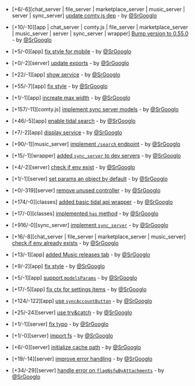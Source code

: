 * [+6/-6][chat_server | file_server | marketplace_server | music_server | server | sync_server] [update comty.js dep](https://github.com/ragestudio/comty/commit/80d06aba61f9daac6d52f6e9e7d4a0209b1f9f51) - by [@SrGooglo](https://github.com/srgooglo)

* [+10/-10][app | chat_server | comty.js | file_server | marketplace_server | music_server | server | sync_server | wrapper] [Bump version to 0.55.0](https://github.com/ragestudio/comty/commit/88d6f59234fc7c985ba45fd86d1735e145179f27) - by [@SrGooglo](https://github.com/srgooglo)

* [+5/-0][app] [fix style for mobile](https://github.com/ragestudio/comty/commit/9dd3c6ed62a44b878af55b65ffce22cf91ecf298) - by [@SrGooglo](https://github.com/srgooglo)

* [+0/-2][server] [update exports](https://github.com/ragestudio/comty/commit/3e1303fcb1cb1b1fb2ae9536fa19b28f0463f67d) - by [@SrGooglo](https://github.com/srgooglo)

* [+22/-1][app] [show service](https://github.com/ragestudio/comty/commit/36bc26fd7e114e2b25335f0c47d5c70f0ab8faa3) - by [@SrGooglo](https://github.com/srgooglo)

* [+55/-7][app] [fix style](https://github.com/ragestudio/comty/commit/eece69dbb133ca18b523e640a5c5265a34aa96db) - by [@SrGooglo](https://github.com/srgooglo)

* [+1/-1][app] [increate max width](https://github.com/ragestudio/comty/commit/6534185587a1cfe2f9d9ed2920ddbbdd760c6525) - by [@SrGooglo](https://github.com/srgooglo)

* [+157/-11][comty.js] [implement sync server models](https://github.com/ragestudio/comty/commit/2caafab4e4b292bb93f7697cc455aa77486ea106) - by [@SrGooglo](https://github.com/srgooglo)

* [+46/-5][app] [enable tidal search](https://github.com/ragestudio/comty/commit/d344653e574daba12d476eacc58dde22a01b49eb) - by [@SrGooglo](https://github.com/srgooglo)

* [+7/-2][app] [display service](https://github.com/ragestudio/comty/commit/0db4e57f023fde811ee2337059ebece0ffd6eb0a) - by [@SrGooglo](https://github.com/srgooglo)

* [+90/-1][music_server] [implement `/search` endpoint](https://github.com/ragestudio/comty/commit/eab439e30197c818178c3fe942497716caf33d48) - by [@SrGooglo](https://github.com/srgooglo)

* [+15/-1][wrapper] [added `sync_server` to dev servers](https://github.com/ragestudio/comty/commit/4fd0e330752e5be394f17022690b1a8efbc09ae0) - by [@SrGooglo](https://github.com/srgooglo)

* [+4/-2][server] [check if env exist](https://github.com/ragestudio/comty/commit/94bc0a2d84b0c151562848d4a2c172986f6d3b56) - by [@SrGooglo](https://github.com/srgooglo)

* [+1/-1][server] [set params an object by default](https://github.com/ragestudio/comty/commit/69d4a50a04b291f73402ee805124da26061fa17f) - by [@SrGooglo](https://github.com/srgooglo)

* [+0/-319][server] [remove unused controller](https://github.com/ragestudio/comty/commit/4d59accafeb6eb4d1bd68d0ec59127f077950e41) - by [@SrGooglo](https://github.com/srgooglo)

* [+174/-0][classes] [added basic tidal api wrapper](https://github.com/ragestudio/comty/commit/c6e55f4f2e6e4eace15b8761397341b91e2ab3a0) - by [@SrGooglo](https://github.com/srgooglo)

* [+17/-0][classes] [implemented `has` method](https://github.com/ragestudio/comty/commit/1f73d01e3ce41a93d7cce9af67cd2684969835e6) - by [@SrGooglo](https://github.com/srgooglo)

* [+916/-0][sync_server] [implement `sync_server`](https://github.com/ragestudio/comty/commit/13bdccd53d6ee608610af95d2638b9c5e2785384) - by [@SrGooglo](https://github.com/srgooglo)

* [+16/-8][chat_server | file_server | marketplace_server | music_server] [check if env already exists](https://github.com/ragestudio/comty/commit/2d464a7fae5fe69395422733c21dd58e57865dba) - by [@SrGooglo](https://github.com/srgooglo)

* [+13/-1][app] [added Music releases tab](https://github.com/ragestudio/comty/commit/777bed913550701a2013084b3161f597562141c2) - by [@SrGooglo](https://github.com/srgooglo)

* [+9/-2][app] [fix style](https://github.com/ragestudio/comty/commit/972e698528f2519da82078c965e498d5bbef63fe) - by [@SrGooglo](https://github.com/srgooglo)

* [+5/-1][app] [support `modelsParams`](https://github.com/ragestudio/comty/commit/617393de78798ad877913c07a4713a7e1889da4e) - by [@SrGooglo](https://github.com/srgooglo)

* [+17/-5][app] [fix ctx for settings items](https://github.com/ragestudio/comty/commit/d02bd49231c6a5f2c1c190e87fb6ef42a1d46042) - by [@SrGooglo](https://github.com/srgooglo)

* [+124/-122][app] [use `syncAccountButton`](https://github.com/ragestudio/comty/commit/bec5a2b5d090148dc5fe1050eceb3d75ce1e77b5) - by [@SrGooglo](https://github.com/srgooglo)

* [+25/-24][server] [use try&catch](https://github.com/ragestudio/comty/commit/8cf613fbe637112cad1dd8475f9db34499b46426) - by [@SrGooglo](https://github.com/srgooglo)

* [+1/-1][server] [fix typo](https://github.com/ragestudio/comty/commit/5646510a2260c799c519c3eb3941f452a85bd5d0) - by [@SrGooglo](https://github.com/srgooglo)

* [+1/-0][server] [import fs](https://github.com/ragestudio/comty/commit/7fb137c5f88ac422e386e37d3a00a2d702ad62c4) - by [@SrGooglo](https://github.com/srgooglo)

* [+6/-0][server] [initialize cache path](https://github.com/ragestudio/comty/commit/8ff7e45c9ba9bfb265060baabef3e1494e260ad5) - by [@SrGooglo](https://github.com/srgooglo)

* [+19/-14][server] [improve error handling](https://github.com/ragestudio/comty/commit/3b6e2fa9e2647b156fe2ca2b2b796535f200bd17) - by [@SrGooglo](https://github.com/srgooglo)

* [+34/-29][server] [handle error on `flagNsfwByAttachments`](https://github.com/ragestudio/comty/commit/7343f5df83da0c4f185059bf9528d9737648a293) - by [@SrGooglo](https://github.com/srgooglo)